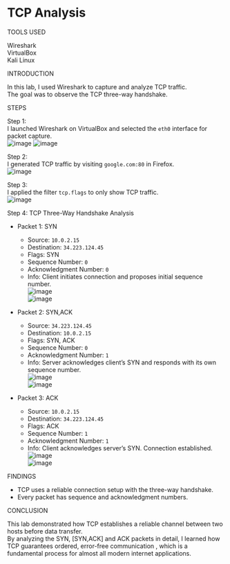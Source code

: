 # TCP Analysis

TOOLS USED

Wireshark\
VirtualBox\
Kali Linux

INTRODUCTION

In this lab, I used Wireshark to capture and analyze TCP traffic.  
The goal was to observe the TCP three-way handshake.

STEPS

Step 1:\
I launched Wireshark on VirtualBox and selected the `eth0` interface for packet capture.\
![image](image01.jpg)
![image](image03.jpg)

Step 2:\
I generated TCP traffic by visiting `google.com:80` in Firefox.\
![image](tcp01.jpg)

Step 3:\
I applied the filter `tcp.flags` to only show TCP traffic.\
![image](tcp02.jpg)

Step 4: TCP Three-Way Handshake Analysis

- Packet 1: SYN  
  - Source: `10.0.2.15`  
  - Destination: `34.223.124.45`  
  - Flags: SYN  
  - Sequence Number: `0`  
  - Acknowledgment Number: `0`  
  - Info: Client initiates connection and proposes initial sequence number.  
  ![image](tcp02.jpg)\
  ![image](tcp03.jpg)

- Packet 2: SYN,ACK 
  - Source: `34.223.124.45`  
  - Destination: `10.0.2.15`   
  - Flags: SYN, ACK  
  - Sequence Number: `0`  
  - Acknowledgment Number: `1` 
  - Info: Server acknowledges client’s SYN and responds with its own sequence number.  
  ![image](tcp04.jpg)\
  ![image](tcp05.jpg)

- Packet 3: ACK
  - Source: `10.0.2.15` 
  - Destination: `34.223.124.45` 
  - Flags: ACK  
  - Sequence Number: `1`  
  - Acknowledgment Number: `1`
  - Info: Client acknowledges server’s SYN. Connection established.  
  ![image](tcp06.jpg)\
  ![image](tcp07.jpg)

FINDINGS

- TCP uses a reliable connection setup with the three-way handshake.  
- Every packet has sequence and acknowledgment numbers.    

CONCLUSION

This lab demonstrated how TCP establishes a reliable channel between two hosts before data transfer.  
By analyzing the SYN, [SYN,ACK] and ACK packets in detail, I learned how TCP guarantees ordered, error-free communication , which is a fundamental process for almost all modern internet applications.
